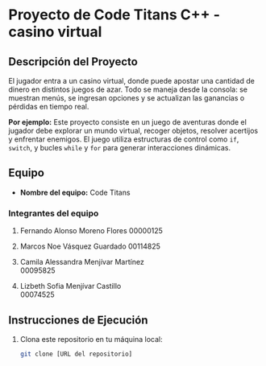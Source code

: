 # Proyecto de Code Titans C++ - casino virtual

## Descripción del Proyecto

El jugador entra a un casino virtual, donde puede apostar una cantidad de dinero en distintos juegos de azar. Todo se maneja desde la consola: se muestran menús, se ingresan opciones y se actualizan las ganancias o pérdidas en tiempo real.

**Por ejemplo:**
Este proyecto consiste en un juego de aventuras donde el jugador debe explorar un mundo virtual, recoger objetos, resolver acertijos y enfrentar enemigos. El juego utiliza estructuras de control como `if`, `switch`, y bucles `while` y `for` para generar interacciones dinámicas.

## Equipo

- **Nombre del equipo:** Code Titans 

### Integrantes del equipo

1. Fernando Alonso Moreno Flores
   00000125 

2. Marcos Noe Vásquez Guardado 
   00114825

3. Camila Alessandra Menjívar Martínez  
   00095825

4. Lizbeth Sofia Menjívar Castillo  
   00074525

## Instrucciones de Ejecución

1. Clona este repositorio en tu máquina local:
   ```bash
   git clone [URL del repositorio]
